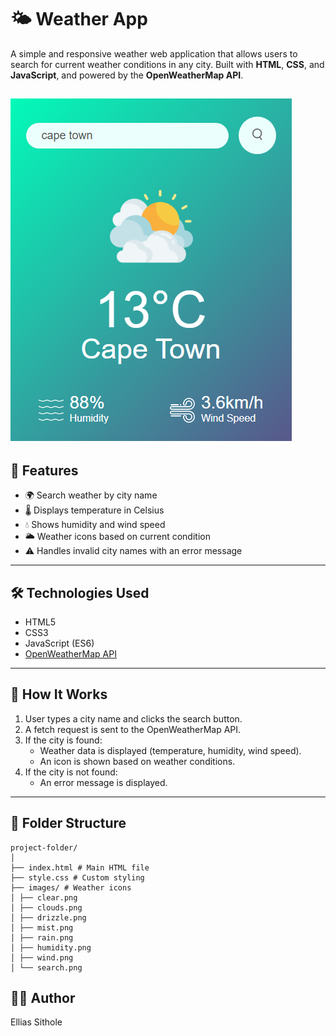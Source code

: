 # 🌤️ Weather App

A simple and responsive weather web application that allows users to search for current weather conditions in any city. Built with **HTML**, **CSS**, and **JavaScript**, and powered by the **OpenWeatherMap API**.

![Weather App Screenshot](images/appscreenshot.PNG) <!-- Optional: Add a screenshot of your app -->
---

## 🚀 Features

- 🌍 Search weather by city name
- 🌡️ Displays temperature in Celsius
- 💧 Shows humidity and wind speed
- 🌥️ Weather icons based on current condition
- ⚠️ Handles invalid city names with an error message

---

## 🛠️ Technologies Used

- HTML5
- CSS3
- JavaScript (ES6)
- [OpenWeatherMap API](https://openweathermap.org/current)

---

## 🔧 How It Works

1. User types a city name and clicks the search button.
2. A fetch request is sent to the OpenWeatherMap API.
3. If the city is found:
   - Weather data is displayed (temperature, humidity, wind speed).
   - An icon is shown based on weather conditions.
4. If the city is not found:
   - An error message is displayed.

---

## 📁 Folder Structure
```
project-folder/
│
├── index.html # Main HTML file
├── style.css # Custom styling
├── images/ # Weather icons
│ ├── clear.png
│ ├── clouds.png
│ ├── drizzle.png
│ ├── mist.png
│ ├── rain.png
│ ├── humidity.png
│ ├── wind.png
│ └── search.png
```

## 🙋‍♂️ Author
Ellias Sithole
